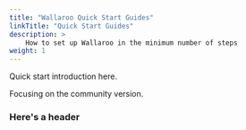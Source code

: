 ```yaml
---
title: "Wallaroo Quick Start Guides"
linkTitle: "Quick Start Guides"
description: >
    How to set up Wallaroo in the minimum number of steps
weight: 1
---
```

Quick start introduction here.

Focusing on the community version.


### Here's a header